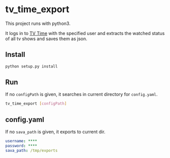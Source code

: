 # tv_time_export

This project runs with python3.

It logs in to [TV Time](https://www.tvtime.com) with the specified user and extracts the watched status of all tv shows and saves them as json.

## Install

```bash
python setup.py install
```

## Run

If no `configPath` is given, it searches in current directory for `config.yaml`.

```bash
tv_time_export [configPath]
```

## config.yaml

If no `sava_path` is given, it exports to current dir.

```yaml
username: ****
password: ****
sava_path: /tmp/exports
```
